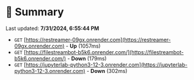 # 📖 Summary
Last updated: **7/31/2024, 6:55:44 PM**

- `GET` [https://restreamer-09gx.onrender.com](https://restreamer-09gx.onrender.com) - **Up** (1057ms)
- `GET` [https://filestreambot-b5k6.onrender.com/](https://filestreambot-b5k6.onrender.com/) - **Down** (179ms)
- `GET` [https://jupyterlab-python3-12-3.onrender.com](https://jupyterlab-python3-12-3.onrender.com) - **Down** (302ms)
